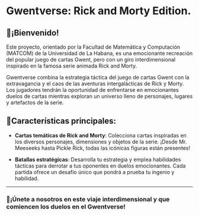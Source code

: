 # Gwentverse: Rick and Morty Edition.

## 🙂¡Bienvenido!

Este proyecto, orientado por la Facultad de Matemática y Computación (MATCOM) de la Universidad de La Habana, es una emocionante recreación del popular juego de cartas Gwent, pero con un giro interdimensional inspirado en la famosa serie animada Rick and Morty.

Gwentverse combina la estrategia táctica del juego de cartas Gwent con la extravagancia y el caos de las aventuras intergalácticas de Rick y Morty. Los jugadores tendrán la oportunidad de enfrentarse en emocionantes duelos de cartas mientras exploran un universo lleno de personajes, lugares y artefactos de la serie.

## 📝Características principales:

- **Cartas temáticas de Rick and Morty**: Colecciona cartas inspiradas en los diversos personajes, dimensiones y objetos de la serie. ¡Desde Mr. Meeseeks hasta Pickle Rick, todas las icónicas figuras están presentes!

- **Batallas estratégicas**: Desarrolla tu estrategia y emplea habilidades tácticas para derrotar a tus oponentes en duelos emocionantes. Cada partida ofrece un desafío único que pondrá a prueba tu ingenio y habilidad.

---

### 🚀¡Únete a nosotros en este viaje interdimensional y que comiencen los duelos en el Gwentverse!
